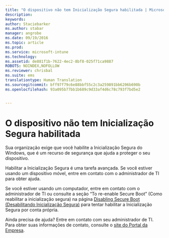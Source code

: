 ```yaml
---
title: "O dispositivo não tem Inicialização Segura habilitada | Microsoft Intune"
description: 
keywords: 
author: Staciebarker
ms.author: stabar
manager: angrobe
ms.date: 09/19/2016
ms.topic: article
ms.prod: 
ms.service: microsoft-intune
ms.technology: 
ms.assetid: de881f1b-7622-4ec2-8bf8-025f71ca9887
ROBOTS: NOINDEX,NOFOLLOW
ms.reviewer: chrisbal
ms.suite: ems
translationtype: Human Translation
ms.sourcegitcommit: bff97f79c6e88bbf55c2c3a259891bb6206b690b
ms.openlocfilehash: 93a095b77bb1b689c9d33af4d6c78c793f7bd5e2


---
```



# O dispositivo não tem Inicialização Segura habilitada

Sua organização exige que você habilite a Inicialização Segura do Windows, que é um recurso de segurança que ajuda a proteger o seu dispositivo.

Habilitar a Inicialização Segura é uma tarefa avançada. Se você estiver usando um dispositivo móvel, entre em contato com o administrador de TI para obter ajuda.

Se você estiver usando um computador, entre em contato com o administrador de TI ou consulte a seção “To re-enable Secure Boot” (Como reabilitar a inicialização segura) na página [Disabling Secure Boot (Desabilitando Inicialização Segura)](https://msdn.microsoft.com/library/windows/hardware/dn898540(v=vs.85).aspx) para tentar habilitar a Inicialização Segura por conta própria.

Ainda precisa de ajuda? Entre em contato com seu administrador de TI. Para obter suas informações de contato, consulte o [site do Portal da Empresa](http://portal.manage.microsoft.com).





<!--HONumber=Sep16_HO3-->


